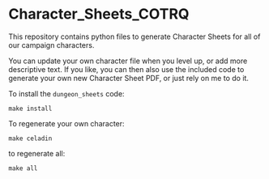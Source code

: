# Character_Sheets_COTRQ

This repository contains python files to generate Character Sheets for all of our campaign characters.

You can update your own character file when you level up, or add more descriptive text. If you like, you can then also use the included code to generate your own new Character Sheet PDF, or just rely on me to do it.

To install the `dungeon_sheets` code:
```
make install
```
To regenerate your own character:
```
make celadin
```
to regenerate all:
```
make all
```
